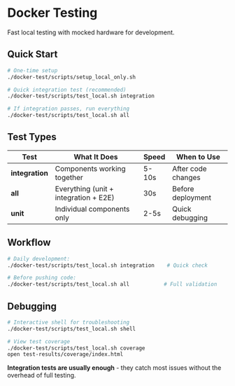 # Docker Testing

Fast local testing with mocked hardware for development.

## Quick Start

```bash
# One-time setup
./docker-test/scripts/setup_local_only.sh

# Quick integration test (recommended)
./docker-test/scripts/test_local.sh integration

# If integration passes, run everything  
./docker-test/scripts/test_local.sh all
```

## Test Types

| Test | What It Does | Speed | When to Use |
|------|--------------|-------|-------------|
| **integration** | Components working together | 5-10s | After code changes |
| **all** | Everything (unit + integration + E2E) | 30s | Before deployment |
| **unit** | Individual components only | 2-5s | Quick debugging |

## Workflow

```bash
# Daily development:
./docker-test/scripts/test_local.sh integration    # Quick check

# Before pushing code:
./docker-test/scripts/test_local.sh all           # Full validation
```

## Debugging

```bash
# Interactive shell for troubleshooting
./docker-test/scripts/test_local.sh shell

# View test coverage
./docker-test/scripts/test_local.sh coverage
open test-results/coverage/index.html
```

**Integration tests are usually enough** - they catch most issues without the overhead of full testing. 